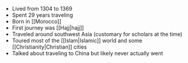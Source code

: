 - Lived from 1304 to 1369
- Spent 29 years traveling
- Born in [[Morocco]]
- First journey was [[Hajj|hajj]]
- Traveled around southwest Asia (customary for scholars at the time)
- Toured most of the [[Islam|Islamic]] world and some [[Christianity|Christian]] cities
- Talked about traveling to China but likely never actually went